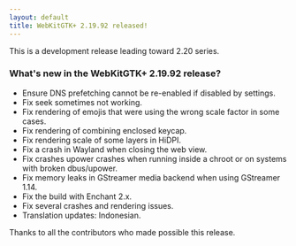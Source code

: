 ```yaml
---
layout: default
title: WebKitGTK+ 2.19.92 released!
---
```


This is a development release leading toward 2.20 series.

### What's new in the WebKitGTK+ 2.19.92 release?

 - Ensure DNS prefetching cannot be re-enabled if disabled by settings.
 - Fix seek sometimes not working.
 - Fix rendering of emojis that were using the wrong scale factor in some cases.
 - Fix rendering of combining enclosed keycap.
 - Fix rendering scale of some layers in HiDPI.
 - Fix a crash in Wayland when closing the web view.
 - Fix crashes upower crashes when running inside a chroot or on systems with broken dbus/upower.
 - Fix memory leaks in GStreamer media backend when using GStreamer 1.14.
 - Fix the build with Enchant 2.x.
 - Fix several crashes and rendering issues.
 - Translation updates: Indonesian.

Thanks to all the contributors who made possible this release.
